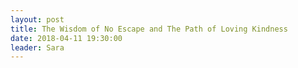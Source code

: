 ```yaml
---
layout: post
title: The Wisdom of No Escape and The Path of Loving Kindness
date: 2018-04-11 19:30:00
leader: Sara 
---
```

